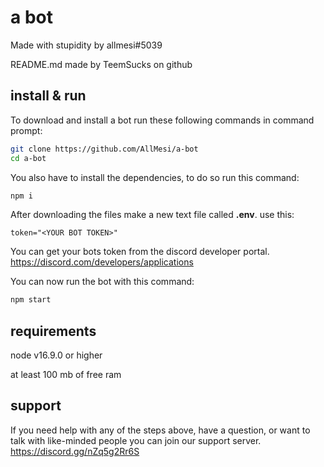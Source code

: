 # a bot
Made with stupidity by allmesi#5039

README.md made by TeemSucks on github
## install & run

To download and install a bot run these following commands in command prompt:
```sh
git clone https://github.com/AllMesi/a-bot
cd a-bot
```

You also have to install the dependencies, to do so run this command:
```sh
npm i
```

After downloading the files make a new text file called __.env__. use this: 
```env
token="<YOUR BOT TOKEN>"
```

You can get your bots token from the discord developer portal. https://discord.com/developers/applications

You can now run the bot with this command:
```sh
npm start
```

## requirements
node v16.9.0 or higher

at least 100 mb of free ram

## support
If you need help with any of the steps above, have a question, or want to talk with like-minded people you can join our support server.
https://discord.gg/nZq5g2Rr6S
